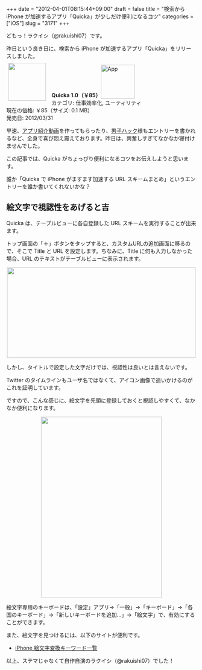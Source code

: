 +++
date = "2012-04-01T08:15:44+09:00"
draft = false
title = "検索から iPhone が加速するアプリ「Quicka」が少しだけ便利になるコツ"
categories = ["iOS"]
slug = "3171"
+++

どもっ！ラクイシ（@rakuishi07）です。

昨日という良き日に、検索から iPhone が加速するアプリ「Quicka」をリリースしました。

<a href="https://itunes.apple.com/jp/app/id511606108?mt=8&uo=4&at=11l3RT" target="_blank" rel="nofollow"><img width="100" class="alignleft" align="left" src="http://a3.mzstatic.com/us/r30/Purple/v4/c5/e7/f3/c5e7f362-6f60-53a8-dbe0-dbec33f240ee/ibjG3fNt4Phm08ZnZUjx0g-temp-upload.cqnwvlfj.100x100-75.png" style="margin: -5px 15px 1px 5px;"></a><strong> Quicka 1.0（￥85）</strong><a href="https://itunes.apple.com/jp/app/id511606108?mt=8&uo=4&at=11l3RT" target="_blank" rel="nofollow"><img src="/images/2012/12/viewinitunes_jp.png" style="vertical-align:bottom;" width="90" alt="App"></a><br> カテゴリ: 仕事効率化, ユーティリティ<br> 現在の価格: ￥85（サイズ: 0.1 MB）<br> 発売日: 2012/03/31<br style="clear: both;">

早速、<a href="http://souzou.fuzimoto.info/2012/03/iphone-quicka.html" target="_blank">アプリ紹介動画</a>を作ってもらったり、<a href="http://www.danshihack.com/2012/04/01/junp/iphoneapp_quicka.html" target="_blank">男子ハック</a>様もエントリーを書かれるなど、全身で喜び悶え震えております。昨日は、興奮しすぎてなかなか寝付けませんでした。

この記事では、Quicka がちょっぴり便利になるコツをお伝えしようと思います。

誰か「Quicka で iPhone がますます加速する URL スキームまとめ」というエントリーを誰か書いてくれないかな？

<h2>絵文字で視認性をあげると吉</h2>

Quicka は、テーブルビューに各自登録した URL スキームを実行することが出来ます。

トップ画面の「＋」ボタンをタップすると、カスタムURLの追加画面に移るので、そこで Title と URL を設定します。ちなみに、Title に何も入力しなかった場合、URL のテキストがテーブルビューに表示されます。

<img style="display:block; margin-left:auto; margin-right:auto;" src="/images/2012/03/3171_1.png" border="0" width="500" height="240" />

しかし、タイトルで設定した文字だけでは、視認性は良いとは言えないです。

Twitter のタイムラインもユーザ名ではなくて、アイコン画像で追いかけるのがこれを証明しています。

ですので、こんな感じに、絵文字を先頭に登録しておくと視認しやすくて、なかなか便利になります。

<img style="display:block; margin-left:auto; margin-right:auto;" src="/images/2012/04/3171_2.png" border="0" width="320" height="480" />

絵文字専用のキーボードは、「設定」アプリ→「一般」→「キーボード」→「各国のキーボード」→「新しいキーボードを追加...」→「絵文字」で、有効にすることができます。

また、絵文字を見つけるには、以下のサイトが便利です。

<ul><li><a href="http://www.studio-rose.com/emoji/emoji01.html" target="_blank">iPhone 絵文字変換キーワード一覧</a></li></ul>

以上、ステマじゃなくて自作自演のラクイシ（@rakuishi07）でした！
